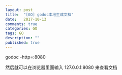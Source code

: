 ```yaml
---
layout: post
title:  "[GO] godoc本地生成文档"
date:   2017-10-13
comments: true
categories: GO
tags: GO 
description: ""
published: true
---
```


godoc -http=:8080

然后就可以在浏览器里面输入 127.0.0.1:8080 来查看文档
